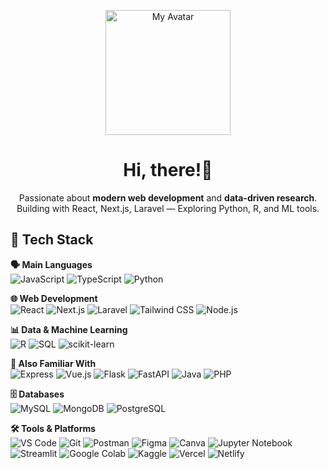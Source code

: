<p align="center">
  <img src="https://i.postimg.cc/zBHBP3Mg/avatartion.png" width="200" alt="My Avatar" />
</p>


<h1 align="center">Hi, there!👋</h1>

<p align="center">
  Passionate about <strong>modern web development</strong> and <strong>data-driven research</strong>.<br/>
  Building with React, Next.js, Laravel — Exploring Python, R, and ML tools.
</p>

<!--## 👋 I'm Firyan!

I'm computer student passionate about **modern web development** and **data-driven research**.  
I focus on building with **React, Next.js, and Laravel**, while exploring **Python, R, and ML tools** for real-world applications and future research opportunities.

---
-->
## 🔧 Tech Stack

**🗣️ Main Languages**  
![JavaScript](https://img.shields.io/badge/-JavaScript-F7DF1E?style=flat&logo=javascript&logoColor=000) ![TypeScript](https://img.shields.io/badge/-TypeScript-3178C6?style=flat&logo=typescript&logoColor=fff) ![Python](https://img.shields.io/badge/-Python-3776AB?style=flat&logo=python&logoColor=fff)

**🌐 Web Development**  
![React](https://img.shields.io/badge/-React-61DAFB?style=flat&logo=react&logoColor=000) ![Next.js](https://img.shields.io/badge/-Next.js-000?style=flat&logo=nextdotjs&logoColor=fff) ![Laravel](https://img.shields.io/badge/-Laravel-FF2D20?style=flat&logo=laravel&logoColor=fff) ![Tailwind CSS](https://img.shields.io/badge/-TailwindCSS-38B2AC?style=flat&logo=tailwind-css&logoColor=fff) ![Node.js](https://img.shields.io/badge/-Node.js-339933?style=flat&logo=node.js&logoColor=white)  

**📊 Data & Machine Learning**  
![R](https://img.shields.io/badge/-R-276DC3?style=flat&logo=r&logoColor=fff) ![SQL](https://img.shields.io/badge/-SQL-4479A1?style=flat&logo=mysql&logoColor=fff) ![scikit-learn](https://img.shields.io/badge/-scikit--learn-F7931E?style=flat&logo=scikit-learn&logoColor=fff)

**🧪 Also Familiar With**  
![Express](https://img.shields.io/badge/-Express-000?style=flat&logo=express&logoColor=fff) ![Vue.js](https://img.shields.io/badge/-Vue.js-4FC08D?style=flat&logo=vue.js&logoColor=fff) ![Flask](https://img.shields.io/badge/-Flask-000?style=flat&logo=flask&logoColor=fff) ![FastAPI](https://img.shields.io/badge/-FastAPI-009688?style=flat&logo=fastapi&logoColor=fff) ![Java](https://img.shields.io/badge/-Java-007396?style=flat&logo=java&logoColor=white) ![PHP](https://img.shields.io/badge/-PHP-777BB4?style=flat&logo=php&logoColor=fff)

**🗄️ Databases**  
![MySQL](https://img.shields.io/badge/-MySQL-4479A1?style=flat&logo=mysql&logoColor=white) ![MongoDB](https://img.shields.io/badge/-MongoDB-47A248?style=flat&logo=mongodb&logoColor=white) ![PostgreSQL](https://img.shields.io/badge/-PostgreSQL-336791?style=flat&logo=postgresql&logoColor=white)  

**🛠 Tools & Platforms**  
![VS Code](https://img.shields.io/badge/-VSCode-007ACC?style=flat&logo=visualstudiocode&logoColor=white)
![Git](https://img.shields.io/badge/-Git-F05032?style=flat&logo=git&logoColor=white)
![Postman](https://img.shields.io/badge/-Postman-FF6C37?style=flat&logo=postman&logoColor=white)
![Figma](https://img.shields.io/badge/-Figma-F24E1E?style=flat&logo=figma&logoColor=white)
![Canva](https://img.shields.io/badge/-Canva-00C4CC?style=flat&logo=canva&logoColor=white)
![Jupyter Notebook](https://img.shields.io/badge/-Jupyter-F37626?style=flat&logo=jupyter&logoColor=white)
![Streamlit](https://img.shields.io/badge/-Streamlit-FF4B4B?style=flat&logo=streamlit&logoColor=white)
![Google Colab](https://img.shields.io/badge/-Colab-F9AB00?style=flat&logo=googlecolab&logoColor=white)
![Kaggle](https://img.shields.io/badge/-Kaggle-20BEFF?style=flat&logo=kaggle&logoColor=white)
![Vercel](https://img.shields.io/badge/-Vercel-000?style=flat&logo=vercel&logoColor=white)
![Netlify](https://img.shields.io/badge/-Netlify-00C7B7?style=flat&logo=netlify&logoColor=white)

<!--
---

## 📌 Interests

- Fullstack web development with clean & scalable tools  
- Machine learning, data storytelling, and open research  
- Tech for real-world impact & lifelong learning

---

## 📫 Let's Connect

[![LinkedIn](https://img.shields.io/badge/-LinkedIn-0A66C2?style=flat&logo=linkedin&logoColor=white)](https://www.linkedin.com/in/firyan-fatih-fadilah)
[![Email](https://img.shields.io/badge/-Email-D14836?style=flat&logo=gmail&logoColor=white)](mailto:firyanfatihh@gmail.com)
-->

<!---- 👋 Hi there!, I’m Firyan
- 👀 I’m passionate about data-driven research and building smart, web-based solutions.
 🌱 I’m currently learning ..
- 💞️ I’m looking to collaborate on ..
- 📫 How to reach me ..
- 😄 Pronouns: ...
- ⚡ Fun fact: ...

<!---
Frynnn-69/Frynnn-69 is a ✨ special ✨ repository because its `README.md` (this file) appears on your GitHub profile.
You can click the Preview link to take a look at your changes.
--->
